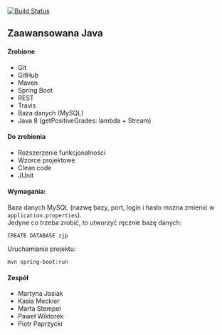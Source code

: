 [![Build Status](https://travis-ci.org/jasiak-203892/zjp.svg?branch=master)](https://travis-ci.org/jasiak-203892/zjp)

## Zaawansowana Java

#### Zrobione
- Git
- GitHub
- Maven
- Spring Boot
- REST
- Travis
- Baza danych (MySQL)
- Java 8 (getPositiveGrades: lambda + Stream)

#### Do zrobienia
- Rozszerzenie funkcjonalności
- Wzorce projektowe
- Clean code
- JUnit

#### Wymagania:
Baza danych MySQL (nazwę bazy, port, login i hasło można zmienić w `application.properties`).  
Jedyne co trzeba zrobić, to utworzyć ręcznie bazę danych:
```
CREATE DATABASE zjp
```

Uruchamianie projektu:
```
mvn spring-boot:run
```

#### Zespół
- Martyna Jasiak
- Kasia Meckier
- Marta Stempel
- Paweł Wiktorek
- Piotr Paprzycki